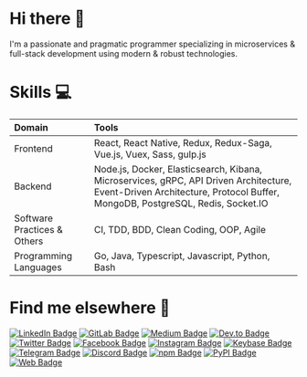 <h1 align="left">Hi there 👋</h1>

I'm a passionate and pragmatic programmer specializing in microservices & full-stack development using modern & robust technologies.

<h1 align="left">Skills 💻</h1>


| Domain                      | Tools                                                                                                                                                             |
| :-------------------------- | :---------------------------------------------------------------------------------------------------------------------------------------------------------------------- |
| Frontend                    | React, React Native, Redux, Redux-Saga, Vue.js, Vuex, Sass, gulp.js                                                                                                     |
| Backend                     | Node.js, Docker, Elasticsearch, Kibana, Microservices, gRPC, API Driven Architecture, Event-Driven Architecture, Protocol Buffer, MongoDB, PostgreSQL, Redis, Socket.IO |
| Software Practices & Others | CI, TDD, BDD, Clean Coding, OOP, Agile                                                                                                                                  |
| Programming Languages       | Go, Java, Typescript, Javascript, Python, Bash                                                                                                                              |

<h1 align="left">Find me elsewhere 	📱</h1>

[![LinkedIn Badge](https://img.shields.io/badge/t4h51n-1177B2?style=flat-square&logo=linkedin&logoColor=white)](https://www.linkedin.com/in/t4h51n)
[![GitLab Badge](https://img.shields.io/badge/tahsinature-30353E?style=flat-square&logo=gitlab&logoColor=white)](https://gitlab.com/tahsinature)
[![Medium Badge](https://img.shields.io/badge/tahsinature-30353E?style=flat-square&logo=Medium&logoColor=white)](https://medium.com/@tahsinature)
[![Dev.to Badge](https://img.shields.io/badge/tahsinature-30353E?style=flat-square&logo=dev.to&logoColor=white)](https://dev.to/tahsinature)
[![Twitter Badge](https://img.shields.io/badge/t4h51n-1DADEB?style=flat-square&logo=twitter&logoColor=white)](https://twitter.com/t4h51n)
[![Facebook Badge](https://img.shields.io/badge/t4h51n-2278E9?style=flat-square&logo=facebook&logoColor=white)](https://www.facebook.com/t4h51n)
[![Instagram Badge](https://img.shields.io/badge/t4h51n-DB4772?style=flat-square&logo=instagram&logoColor=white)](https://www.instagram.com/t4h51n)
[![Keybase Badge](https://img.shields.io/badge/t4h51n-399EF5?style=flat-square&logo=keybase&logoColor=white)](https://keybase.io/t4h51n)
[![Telegram Badge](https://img.shields.io/badge/t4h51n-38A9D4?style=flat-square&logo=telegram&logoColor=white)](https://t.me/t4h51n)
[![Discord Badge](https://img.shields.io/badge/t4h51n-6F87D1?style=flat-square&logo=discord&logoColor=white)](https://discord.com/users/t4h51n)
[![npm Badge](https://img.shields.io/badge/tahsin-C5393B?style=flat-square&logo=npm&logoColor=white)](https://www.npmjs.com/~tahsin)
[![PyPI Badge](https://img.shields.io/badge/tahsinature-567FBB?style=flat-square&logo=PyPI&logoColor=white)](https://pypi.org/user/tahsinature)
[![Web Badge](https://img.shields.io/badge/tahsin.us-30353E?style=flat-square&logo=Google%20Chrome&logoColor=white)](https://tahsin.us)
